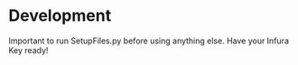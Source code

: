 # Development
Important to run SetupFiles.py before using anything else. 
Have your Infura Key ready!